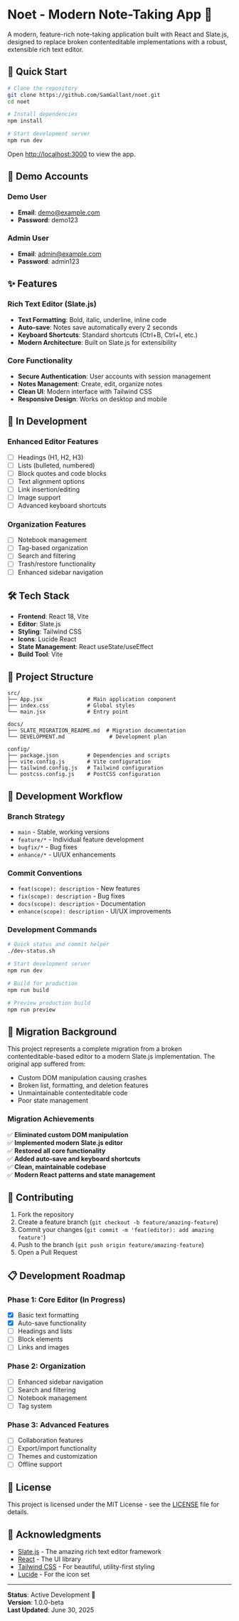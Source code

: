 # Noet - Modern Note-Taking App 📝

A modern, feature-rich note-taking application built with React and Slate.js, designed to replace broken contenteditable implementations with a robust, extensible rich text editor.

## 🚀 Quick Start

```bash
# Clone the repository
git clone https://github.com/SamGallant/noet.git
cd noet

# Install dependencies
npm install

# Start development server
npm run dev
```

Open [http://localhost:3000](http://localhost:3000) to view the app.

## 🎯 Demo Accounts

### Demo User
- **Email**: demo@example.com
- **Password**: demo123

### Admin User  
- **Email**: admin@example.com
- **Password**: admin123

## ✨ Features

### Rich Text Editor (Slate.js)
- **Text Formatting**: Bold, italic, underline, inline code
- **Auto-save**: Notes save automatically every 2 seconds
- **Keyboard Shortcuts**: Standard shortcuts (Ctrl+B, Ctrl+I, etc.)
- **Modern Architecture**: Built on Slate.js for extensibility

### Core Functionality
- **Secure Authentication**: User accounts with session management
- **Notes Management**: Create, edit, organize notes
- **Clean UI**: Modern interface with Tailwind CSS
- **Responsive Design**: Works on desktop and mobile

## 🚧 In Development

### Enhanced Editor Features
- [ ] Headings (H1, H2, H3)
- [ ] Lists (bulleted, numbered)
- [ ] Block quotes and code blocks
- [ ] Text alignment options
- [ ] Link insertion/editing
- [ ] Image support
- [ ] Advanced keyboard shortcuts

### Organization Features
- [ ] Notebook management
- [ ] Tag-based organization
- [ ] Search and filtering
- [ ] Trash/restore functionality
- [ ] Enhanced sidebar navigation

## 🛠 Tech Stack

- **Frontend**: React 18, Vite
- **Editor**: Slate.js
- **Styling**: Tailwind CSS
- **Icons**: Lucide React
- **State Management**: React useState/useEffect
- **Build Tool**: Vite

## 📁 Project Structure

```
src/
├── App.jsx              # Main application component
├── index.css            # Global styles
└── main.jsx             # Entry point

docs/
├── SLATE_MIGRATION_README.md  # Migration documentation
└── DEVELOPMENT.md              # Development plan

config/
├── package.json         # Dependencies and scripts
├── vite.config.js       # Vite configuration
├── tailwind.config.js   # Tailwind configuration
└── postcss.config.js    # PostCSS configuration
```

## 🔄 Development Workflow

### Branch Strategy
- `main` - Stable, working versions
- `feature/*` - Individual feature development
- `bugfix/*` - Bug fixes
- `enhance/*` - UI/UX enhancements

### Commit Conventions
- `feat(scope): description` - New features
- `fix(scope): description` - Bug fixes
- `docs(scope): description` - Documentation
- `enhance(scope): description` - UI/UX improvements

### Development Commands
```bash
# Quick status and commit helper
./dev-status.sh

# Start development server
npm run dev

# Build for production
npm run build

# Preview production build
npm run preview
```

## 🎯 Migration Background

This project represents a complete migration from a broken contenteditable-based editor to a modern Slate.js implementation. The original app suffered from:

- Custom DOM manipulation causing crashes
- Broken list, formatting, and deletion features
- Unmaintainable contenteditable code
- Poor state management

### Migration Achievements
✅ **Eliminated custom DOM manipulation**  
✅ **Implemented modern Slate.js editor**  
✅ **Restored all core functionality**  
✅ **Added auto-save and keyboard shortcuts**  
✅ **Clean, maintainable codebase**  
✅ **Modern React patterns and state management**  

## 🤝 Contributing

1. Fork the repository
2. Create a feature branch (`git checkout -b feature/amazing-feature`)
3. Commit your changes (`git commit -m 'feat(editor): add amazing feature'`)
4. Push to the branch (`git push origin feature/amazing-feature`)
5. Open a Pull Request

## 📋 Development Roadmap

### Phase 1: Core Editor (In Progress)
- [x] Basic text formatting
- [x] Auto-save functionality
- [ ] Headings and lists
- [ ] Block elements
- [ ] Links and images

### Phase 2: Organization
- [ ] Enhanced sidebar navigation
- [ ] Search and filtering
- [ ] Notebook management
- [ ] Tag system

### Phase 3: Advanced Features
- [ ] Collaboration features
- [ ] Export/import functionality
- [ ] Themes and customization
- [ ] Offline support

## 📄 License

This project is licensed under the MIT License - see the [LICENSE](LICENSE) file for details.

## 🙏 Acknowledgments

- [Slate.js](https://slatejs.org/) - The amazing rich text editor framework
- [React](https://reactjs.org/) - The UI library
- [Tailwind CSS](https://tailwindcss.com/) - For beautiful, utility-first styling
- [Lucide](https://lucide.dev/) - For the icon set

---

**Status**: Active Development 🚧  
**Version**: 1.0.0-beta  
**Last Updated**: June 30, 2025
